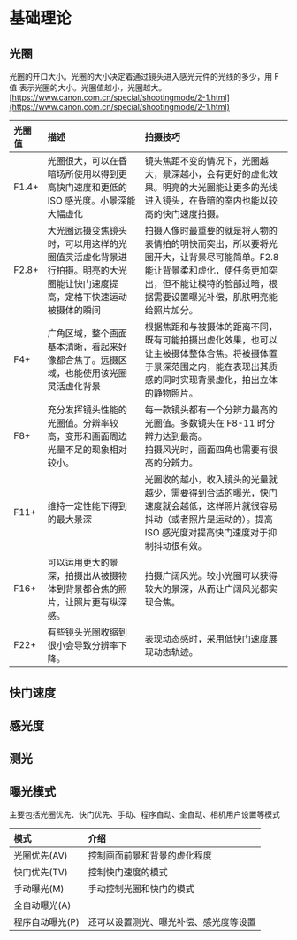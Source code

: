 # 基础理论

## 光圈

光圈的开口大小。光圈的大小决定着通过镜头进入感光元件的光线的多少，用 F 值 表示光圈的大小。光圈值越小，光圈越大。[https://www.canon.com.cn/special/shootingmode/2-1.html](https://www.canon.com.cn/special/shootingmode/2-1.html)

| 光圈值 | 描述                                                                                                                   | 拍摄技巧                                                                                                                                                                                          |
| :----- | :--------------------------------------------------------------------------------------------------------------------- | :------------------------------------------------------------------------------------------------------------------------------------------------------------------------------------------------ |
| F1.4+  | 光圈很大，可以在昏暗场所使用以得到更高快门速度和更低的 ISO 感光度。小景深能大幅虚化                                    | 镜头焦距不变的情况下，光圈越大，景深越小，会有更好的虚化效果。明亮的大光圈能让更多的光线进入镜头，在昏暗的室内也能以较高的快门速度拍摄。                                                          |
| F2.8+  | 大光圈远摄变焦镜头时，可以用这样的光圈值灵活虚化背景进行拍摄。明亮的大光圈能让快门速度提高，定格下快速运动被摄体的瞬间 | 拍摄人像时最重要的就是将人物的表情拍的明快而突出，所以要将光圈开大，让背景尽可能简单。F2.8 能让背景柔和虚化，使任务更加突出，但不能让模特的脸部过暗，根据需要设置曝光补偿，肌肤明亮能给照片加分。 |
| F4+    | 广角区域，整个画面基本清晰，看起来好像都合焦了。远摄区域，也能使用该光圈灵活虚化背景                                   | 根据焦距和与被摄体的距离不同，既有可能拍摄出虚化效果，也可以让主被摄体整体合焦。将被摄体置于景深范围之内，能在表现出其质感的同时实现背景虚化，拍出立体的静物照片。                                |
| F8+    | 充分发挥镜头性能的光圈值。分辨率较高，变形和画面周边光量不足的现象相对较小。                                           | 每一款镜头都有一个分辨力最高的光圈值。多数镜头在 F8-11 时分辨力达到最高。<br/>拍摄风光时，画面四角也需要有很高的分辨力。                                                                          |
| F11+   | 维持一定性能下得到的最大景深                                                                                           | 光圈收的越小，收入镜头的光量就越少，需要得到合适的曝光，快门速度就会越低，这样照片就很容易抖动（或者照片是运动的）。提高 ISO 感光度对提高快门速度对于抑制抖动很有效。                             |
| F16+   | 可以运用更大的景深，拍摄出从被摄物体到背景都合焦的照片，让照片更有纵深感。                                             | 拍摄广阔风光。较小光圈可以获得较大的景深，从而让广阔风光都实现合焦。                                                                                                                              |
| F22+   | 有些镜头光圈收缩到很小会导致分辨率下降。                                                                               | 表现动态感时，采用低快门速度展现动态轨迹。                                                                                                                                                        |

## 快门速度

## 感光度

## 测光

## 曝光模式

主要包括光圈优先、快门优先、手动、程序自动、全自动、相机用户设置等模式

| 模式            | 介绍                                   |
| :-------------- | :------------------------------------- |
| 光圈优先(AV)    | 控制画面前景和背景的虚化程度           |
| 快门优先(TV)    | 控制快门速度的模式                     |
| 手动曝光(M)     | 手动控制光圈和快门的模式               |
| 全自动曝光(A)   |                                         |
| 程序自动曝光(P) | 还可以设置测光、曝光补偿、感光度等设置 |
